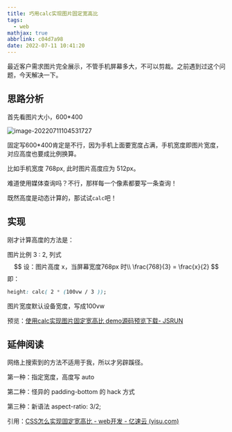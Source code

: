 ```yaml
---
title: 巧用calc实现图片固定宽高比
tags:
  - web
mathjax: true
abbrlink: c04d7a98
date: 2022-07-11 10:41:20
---
```


最近客户需求图片完全展示，不管手机屏幕多大，不可以剪裁。之前遇到过这个问题，今天解决一下。



## 思路分析

首先看图片大小，600*400

![image-20220711104531727](巧用calc实现图片固定宽高比/image-20220711104531727.png)

固定写600*400肯定是不行，因为手机上面要宽度占满，手机宽度即图片宽度，对应高度也要成比例换算。

比如手机宽度 768px, 此时图片高度应为 512px。

难道使用媒体查询吗？不行，那样每一个像素都要写一条查询！

既然高度是动态计算的，那试试`calc`吧！





## 实现

刚才计算高度的方法是：

图片比例 3 : 2, 列式
$$
设：图片高度 x，当屏幕宽度768px 时\\
\frac{768}{3} = \frac{x}{2}
$$
即：

```css
height: calc( 2 * (100vw / 3 ));
```

图片宽度默认设备宽度，写成100vw

预览：[使用calc实现图片固定宽高比 demo源码预览下载- JSRUN](https://jsrun.net/JRzKp)





## 延伸阅读

网络上搜索到的方法不适用于我，所以才另辟蹊径。

第一种：指定宽度，高度写 auto

第二种：怪异的 padding-bottom 的 hack 方式

第三种：新语法 aspect-ratio: 3/2;

引用：[CSS怎么实现固定宽高比 - web开发 - 亿速云 (yisu.com)](https://www.yisu.com/zixun/400870.html)

